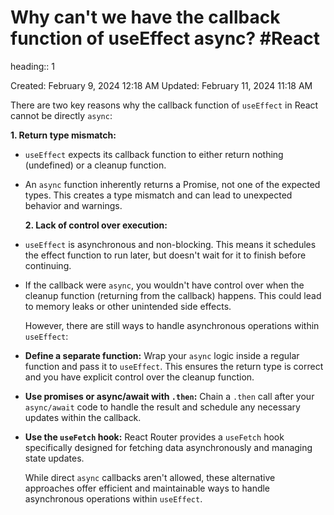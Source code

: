 # Why can't we have the callback function of useEffect async? #React 
heading:: 1

Created: February 9, 2024 12:18 AM
Updated: February 11, 2024 11:18 AM

There are two key reasons why the callback function of `useEffect` in React cannot be directly `async`:

**1. Return type mismatch:**
- `useEffect` expects its callback function to either return nothing (undefined) or a cleanup function.
- An `async` function inherently returns a Promise, not one of the expected types. This creates a type mismatch and can lead to unexpected behavior and warnings.
  
  **2. Lack of control over execution:**
- `useEffect` is asynchronous and non-blocking. This means it schedules the effect function to run later, but doesn't wait for it to finish before continuing.
- If the callback were `async`, you wouldn't have control over when the cleanup function (returning from the callback) happens. This could lead to memory leaks or other unintended side effects.
  
  However, there are still ways to handle asynchronous operations within `useEffect`:
- **Define a separate function:** Wrap your `async` logic inside a regular function and pass it to `useEffect`. This ensures the return type is correct and you have explicit control over the cleanup function.
- **Use promises or async/await with `.then`:** Chain a `.then` call after your `async/await` code to handle the result and schedule any necessary updates within the callback.
- **Use the `useFetch` hook:** React Router provides a `useFetch` hook specifically designed for fetching data asynchronously and managing state updates.
  
  While direct `async` callbacks aren't allowed, these alternative approaches offer efficient and maintainable ways to handle asynchronous operations within `useEffect`.